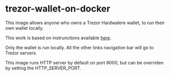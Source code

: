 # trezor-wallet-on-docker

This image allows anyone who owns a Trezor Hardwalere wallet, to run their own wallet locally.

This work is based on instrunctions available [here](https://wiki.trezor.io/User_manual:Running_a_local_instance_of_Trezor_Wallet).

Only the wallet is run locally. All the other links navigation bar will go to Trezor servers.

This image runs HTTP server by default on port 8000, but can be overriden by setting the HTTP_SERVER_PORT.
